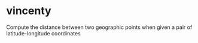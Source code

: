 # vincenty
Compute the distance between two geographic points when given a pair of latitude-longitude coordinates
